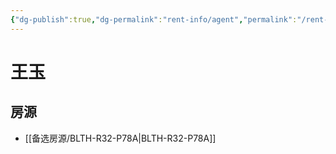 ```yaml
---
{"dg-publish":true,"dg-permalink":"rent-info/agent","permalink":"/rent-info/agent/"}
---
```



# 王玉

## 房源

- [[备选房源/BLTH-R32-P78A\|BLTH-R32-P78A]]

